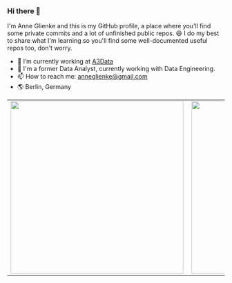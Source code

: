 ### Hi there 👋

I'm Anne Glienke and this is my GitHub profile, a place where you'll find some private commits and a lot of unfinished public repos. 😄
I do my best to share what I'm learning so you'll find some well-documented useful repos too, don't worry.  

- 🔭  I’m currently working at [A3Data](https://github.com/a3data)
- 🌱  I'm a former Data Analyst, currently working with Data Engineering.
- 📫  How to reach me: anneglienke@gmail.com
- 🌎  Berlin, Germany

<center>
<table>
    <tr>
        <td><img width="400px" align="left" src="https://github-readme-stats.vercel.app/api?username=anneglienke&theme=vue&count_private=true"/></td>
        <td><img width="400px" align="left" src="https://github-readme-stats.vercel.app/api/top-langs/?username=anneglienke&hide=html&layout=compact&theme=vue&count_private=true" /></td>
    </tr>   
</table>
</center> 
